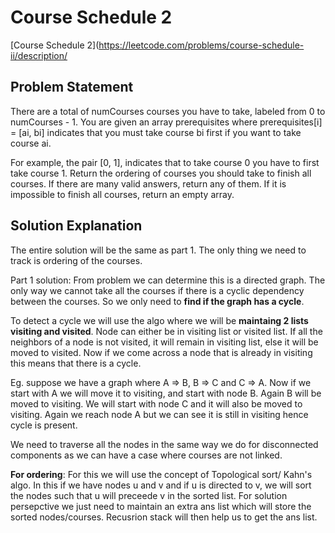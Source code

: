 # Course Schedule 2
[Course Schedule 2](https://leetcode.com/problems/course-schedule-ii/description/

## Problem Statement

There are a total of numCourses courses you have to take, labeled from 0 to numCourses - 1. You are given an array prerequisites where prerequisites[i] = [ai, bi] indicates that you must take course bi first if you want to take course ai.

For example, the pair [0, 1], indicates that to take course 0 you have to first take course 1.
Return the ordering of courses you should take to finish all courses. If there are many valid answers, return any of them. If it is impossible to finish all courses, return an empty array.

## Solution Explanation

The entire solution will be the same as part 1. The only thing we need to track is ordering of the courses.

Part 1 solution:
From problem we can determine this is a directed graph. The only way we cannot take all the courses if there is a cyclic dependency between the courses. So we only need to **find if the graph has a cycle**.

To detect a cycle we will use the algo where we will be **maintaing 2 lists visiting and visited**. Node can either be in visiting list or visited list. If all the neighbors of a node is not visited, it will remain in visiting list, else it will be moved to visited. Now if we come across a node that is already in visiting this means that there is a cycle.

Eg. suppose we have a graph where A => B, B => C and C => A. Now if we start with A we will move it to visiting, and start with node B. Again B will be moved to visiting. We will start with node C and it will also be moved to visiting. Again we reach node A but we can see it is still in visiting hence cycle is present.

We need to traverse all the nodes in the same way we do for disconnected components as we can have a case where courses are not linked.

**For ordering**:
For this we will use the concept of Topological sort/ Kahn's algo. In this if we have nodes u and v and if u is directed to v, we will sort the nodes such that u will preceede v in the sorted list.
For solution persepctive we just need to maintain an extra ans list which will store the sorted nodes/courses. Recusrion stack will then help us to get the ans list.
